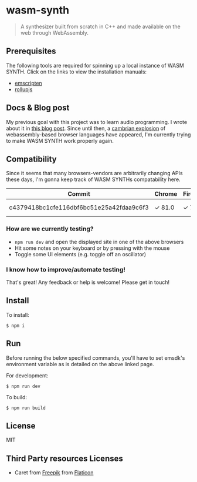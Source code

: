 # wasm-synth

> A synthesizer built from scratch in C++ and made available on the web
> through WebAssembly.

## Prerequisites

The following tools are required for spinning up a local instance of WASM
SYNTH. Click on the links to view the installation manuals:

- [emscripten](https://emscripten.org/docs/getting_started/downloads.html)
- [rollupjs](https://rollupjs.org/guide/en/)

## Docs & Blog post

My previous goal with this project was to learn audio programming. I wrote
about it in [this blog post](https://timdaub.github.io/2020/02/19/wasm-synth/).
Since until then, a [cambrian
explosion](https://en.wikipedia.org/w/index.php?title=Cambrian_explosion&oldid=952135228)
of webassembly-based browser languages have appeared, I'm currently trying to
make WASM SYNTH work properly again.

## Compatibility

Since it seems that many browsers-vendors are arbitrarily changing APIs these
days, I'm gonna keep track of WASM SYNTHs compatability here.

|Commit|Chrome|Firefox|Safari|Brave|
|---|---|---|---|---|
c4379418bc1cfe116dbf6bc51e25a42fdaa9c6f3|✓ 81.0|✓ 76.0|✗ 13.0.4|✓ 1.8.86|

### How are we currently testing?

- `npm run dev` and open the displayed site in one of the above browsers
- Hit some notes on your keyboard or by pressing with the mouse
- Toggle some UI elements (e.g. toggle off an oscillator)

### I know how to improve/automate testing!

That's great! Any feedback or help is welcome! Please get in touch!

## Install

To install:

```
$ npm i
```

## Run

Before running the below specified commands, you'll have to set emsdk's
environment variable as is detailed on the above linked page.

For development:

``` $ npm run dev ```

To build:

``` $ npm run build ```

## License

MIT

## Third Party resources Licenses

- Caret from [Freepik](https://www.flaticon.com/de/autoren/freepik) from [Flaticon](https://www.flaticon.com)

